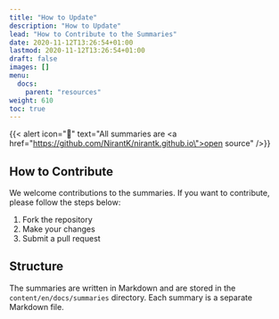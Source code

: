 ```yaml
---
title: "How to Update"
description: "How to Update"
lead: "How to Contribute to the Summaries"
date: 2020-11-12T13:26:54+01:00
lastmod: 2020-11-12T13:26:54+01:00
draft: false
images: []
menu:
  docs:
    parent: "resources"
weight: 610
toc: true
---
```


{{< alert icon="🤩" text="All summaries are <a href=\"https://github.com/NirantK/nirantk.github.io\">open source</a>" />}}

## How to Contribute

We welcome contributions to the summaries. If you want to contribute, please follow the steps below:

1. Fork the repository
1. Make your changes
1. Submit a pull request

## Structure

The summaries are written in Markdown and are stored in the `content/en/docs/summaries` directory. Each summary is a separate Markdown file. 